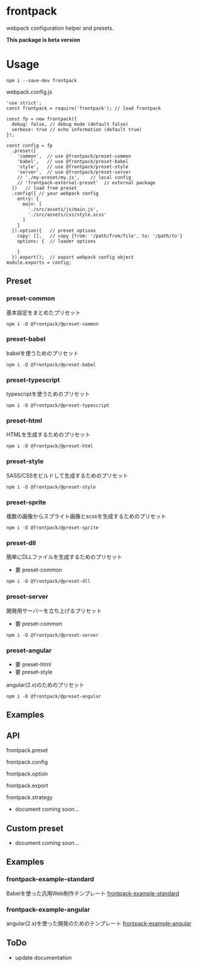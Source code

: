 # frontpack

webpack configuration helper and presets.

__This package is beta version__

# Usage

```
npm i --save-dev frontpack
```

webpack.config.js
```
'use strict';
const frontpack = require('frontpack'); // load frontpack

const fp = new frontpack({
  debug: false, // debug mode (default false)
  verbose: true // echo information (default true)
});

const config = fp
  .preset([
    'common',  // use @frontpack/preset-common
    'babel',   // use @frontpack/preset-babel
    'style',   // use @frontpack/preset-style
    'server',  // use @frontpack/preset-server
    // './my-preset/my.js',    // local config
    // 'frontpack-external-preset'  // external package
  ])   // load from preset
  .config({ // your webpack config
    entry: {
      main: [
        './src/assets/js/main.js',
        './src/assets/css/style.scss'
      ]
    }
  }).option({   // preset options
    copy: [],   // copy {from: '/path/from/file', to: '/path/to'}
    options: {  // loader options

    }
  }).export();  // export webpack config object
module.exports = config;
```

## Preset

### preset-common

基本設定をまとめたプリセット
 
```
npm i -D @frontpack/@preset-common
```

### preset-babel

babelを使うためのプリセット
 
```
npm i -D @frontpack/@preset-babel
```

### preset-typescript

typescriptを使うためのプリセット
 
```
npm i -D @frontpack/@preset-typescript
```

### preset-html

HTMLを生成するためのプリセット
 
```
npm i -D @frontpack/@preset-html
```

### preset-style

SASS/CSSをビルドして生成するためのプリセット
 
```
npm i -D @frontpack/@preset-style
```

### preset-sprite

複数の画像からスプライト画像とscssを生成するためのプリセット
 
```
npm i -D @frontpack/@preset-sprite
```

### preset-dll

簡単にDLLファイルを生成するためのプリセット

- 要 preset-common 

```
npm i -D @frontpack/@preset-dll
```

### preset-server

開発用サーバーを立ち上げるプリセット

- 要 preset-common 

```
npm i -D @frontpack/@preset-server
```

### preset-angular

- 要 preset-html 
- 要 preset-style 

angular(2.x)のためのプリセット
 
```
npm i -D @frontpack/@preset-angular
```

## Examples

## API

frontpack.preset

frontpack.config

frontpack.option

frontpack.export

frontpack.strategy

- document coming soon...

## Custom preset

- document coming soon...

## Examples

### frontpack-example-standard

Babelを使った汎用Web制作テンプレート
[frontpack-example-standard](https://github.com/frontainer/frontpack-example-standard) 

### frontpack-example-angular

angular(2.x)を使った開発のためのテンプレート
[frontpack-example-angular](https://github.com/frontainer/frontpack-example-angular) 

## ToDo

- update documentation